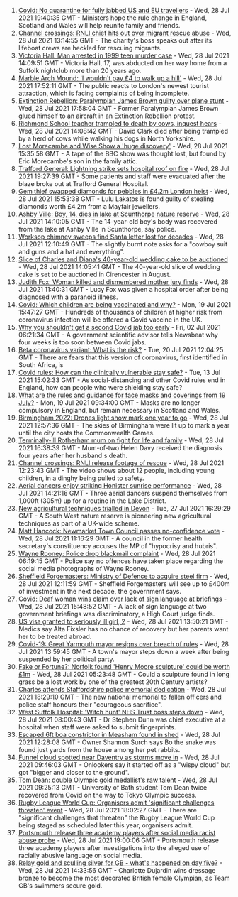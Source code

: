 1. [Covid: No quarantine for fully jabbed US and EU travellers](https://www.bbc.co.uk/news/uk-57999362) - Wed, 28 Jul 2021 19:40:35 GMT - Ministers hope the rule change in England, Scotland and Wales will help reunite family and friends.
2. [Channel crossings: RNLI chief hits out over migrant rescue abuse](https://www.bbc.co.uk/news/uk-england-kent-57999224) - Wed, 28 Jul 2021 13:14:55 GMT - The charity's boss speaks out after its lifeboat crews are heckled for rescuing migrants.
3. [Victoria Hall: Man arrested in 1999 teen murder case](https://www.bbc.co.uk/news/uk-england-suffolk-58002514) - Wed, 28 Jul 2021 14:09:51 GMT - Victoria Hall, 17, was abducted on her way home from a Suffolk nightclub more than 20 years ago.
4. [Marble Arch Mound: 'I wouldn't pay £4 to walk up a hill'](https://www.bbc.co.uk/news/uk-england-london-58001770) - Wed, 28 Jul 2021 17:52:11 GMT - The public reacts to London's newest tourist attraction, which is facing complaints of being incomplete.
5. [Extinction Rebellion: Paralympian James Brown guilty over plane stunt](https://www.bbc.co.uk/news/uk-england-london-58001773) - Wed, 28 Jul 2021 17:58:04 GMT - Former Paralympian James Brown glued himself to an aircraft in an Extinction Rebellion protest.
6. [Richmond School teacher trampled to death by cows, inquest hears](https://www.bbc.co.uk/news/uk-england-york-north-yorkshire-57999964) - Wed, 28 Jul 2021 14:08:42 GMT - David Clark died after being trampled by a herd of cows while walking his dogs in North Yorkshire.
7. [Lost Morecambe and Wise Show a 'huge discovery'](https://www.bbc.co.uk/news/uk-england-beds-bucks-herts-57989461) - Wed, 28 Jul 2021 15:35:58 GMT - A tape of the BBC show was thought lost, but found by Eric Morecambe's son in the family attic.
8. [Trafford General: Lightning strike sets hospital roof on fire](https://www.bbc.co.uk/news/uk-england-manchester-58002628) - Wed, 28 Jul 2021 19:27:39 GMT - Some patients and staff were evacuated after the blaze broke out at Trafford General Hospital.
9. [Gem thief swapped diamonds for pebbles in £4.2m London heist](https://www.bbc.co.uk/news/uk-england-london-58000507) - Wed, 28 Jul 2021 15:53:38 GMT - Lulu Lakatos is found guilty of stealing diamonds worth £4.2m from a Mayfair jewellers.
10. [Ashby Ville: Boy, 14, dies in lake at Scunthorpe nature reserve](https://www.bbc.co.uk/news/uk-england-humber-57992157) - Wed, 28 Jul 2021 14:10:05 GMT - The 14-year-old boy's body was recovered from the lake at Ashby Ville in Scunthorpe, say police.
11. [Worksop chimney sweeps find Santa letter lost for decades](https://www.bbc.co.uk/news/uk-england-nottinghamshire-57997837) - Wed, 28 Jul 2021 12:10:49 GMT - The slightly burnt note asks for a "cowboy suit and guns and a hat and everything".
12. [Slice of Charles and Diana's 40-year-old wedding cake to be auctioned](https://www.bbc.co.uk/news/uk-england-gloucestershire-57998885) - Wed, 28 Jul 2021 14:05:41 GMT - The 40-year-old slice of wedding cake is set to be auctioned in Cirencester in August.
13. [Judith Fox: Woman killed and dismembered mother jury finds](https://www.bbc.co.uk/news/uk-england-shropshire-57997503) - Wed, 28 Jul 2021 11:40:31 GMT - Lucy Fox was given a hospital order after being diagnosed with a paranoid illness.
14. [Covid: Which children are being vaccinated and why?](https://www.bbc.co.uk/news/health-57888429) - Mon, 19 Jul 2021 15:47:27 GMT - Hundreds of thousands of children at higher risk from coronavirus infection will be offered a Covid vaccine in the UK.
15. [Why you shouldn't get a second Covid jab too early](https://www.bbc.co.uk/news/newsbeat-57682233) - Fri, 02 Jul 2021 06:21:34 GMT - A government scientific advisor tells Newsbeat why four weeks is too soon between Covid jabs.
16. [Beta coronavirus variant: What is the risk?](https://www.bbc.co.uk/news/health-55534727) - Tue, 20 Jul 2021 12:04:25 GMT - There are fears that this version of coronavirus, first identified in South Africa, is
17. [Covid rules: How can the clinically vulnerable stay safe?](https://www.bbc.co.uk/news/health-51997151) - Tue, 13 Jul 2021 15:02:33 GMT - As social-distancing and other Covid rules end in England, how can people who were shielding stay safe?
18. [What are the rules and guidance for face masks and coverings from 19 July?](https://www.bbc.co.uk/news/health-51205344) - Mon, 19 Jul 2021 09:34:00 GMT - Masks are no longer compulsory in England, but remain necessary in Scotland and Wales.
19. [Birmingham 2022: Drones light show mark one year to go](https://www.bbc.co.uk/news/uk-england-stoke-staffordshire-57999884) - Wed, 28 Jul 2021 12:57:36 GMT - The skies of Birmingham were lit up to mark a year until the city hosts the Commonwealth Games.
20. [Terminally-ill Rotherham mum on fight for life and family](https://www.bbc.co.uk/news/uk-england-south-yorkshire-58004513) - Wed, 28 Jul 2021 16:38:39 GMT - Mum-of-two Helen Davy received the diagnosis four years after her husband's death.
21. [Channel crossings: RNLI release footage of rescue](https://www.bbc.co.uk/news/uk-england-kent-57999386) - Wed, 28 Jul 2021 12:23:43 GMT - The video shows about 12 people, including young children, in a dinghy being pulled to safety.
22. [Aerial dancers enjoy striking Honister sunrise performance](https://www.bbc.co.uk/news/uk-england-cumbria-58002734) - Wed, 28 Jul 2021 14:21:16 GMT - Three aerial dancers suspend themselves from 1,000ft (305m) up for a routine in the Lake District.
23. [New agricultural techniques trialled in Devon](https://www.bbc.co.uk/news/uk-england-devon-57990881) - Tue, 27 Jul 2021 16:29:29 GMT - A South West nature reserve is pioneering new agricultural techniques as part of a UK-wide scheme.
24. [Matt Hancock: Newmarket Town Council passes no-confidence vote](https://www.bbc.co.uk/news/uk-england-suffolk-57989509) - Wed, 28 Jul 2021 11:16:29 GMT - A council in the former health secretary's constituency accuses the MP of "hypocrisy and hubris".
25. [Wayne Rooney: Police drop blackmail complaint](https://www.bbc.co.uk/news/uk-england-manchester-57989881) - Wed, 28 Jul 2021 06:19:15 GMT - Police say no offences have taken place regarding the social media photographs of Wayne Rooney.
26. [Sheffield Forgemasters: Ministry of Defence to acquire steel firm](https://www.bbc.co.uk/news/uk-england-south-yorkshire-57997858) - Wed, 28 Jul 2021 12:11:59 GMT - Sheffield Forgemasters will see up to £400m of investment in the next decade, the government says.
27. [Covid: Deaf woman wins claim over lack of sign language at briefings](https://www.bbc.co.uk/news/uk-england-leeds-57998047) - Wed, 28 Jul 2021 15:48:52 GMT - A lack of sign language at two government briefings was discriminatory, a High Court judge finds.
28. [US visa granted to seriously ill girl, 2](https://www.bbc.co.uk/news/uk-england-manchester-57990742) - Wed, 28 Jul 2021 13:50:21 GMT - Medics say Alta Fixsler has no chance of recovery but her parents want her to be treated abroad.
29. [Covid-19: Great Yarmouth mayor resigns over breach of rules](https://www.bbc.co.uk/news/uk-england-norfolk-57991590) - Wed, 28 Jul 2021 13:59:45 GMT - A town's mayor steps down a week after being suspended by her political party.
30. [Fake or Fortune?: Norfolk found 'Henry Moore sculpture' could be worth £1m](https://www.bbc.co.uk/news/uk-england-norfolk-57986891) - Wed, 28 Jul 2021 05:23:48 GMT - Could a sculpture found in long grass be a lost work by one of the greatest 20th Century artists?
31. [Charles attends Staffordshire police memorial dedication](https://www.bbc.co.uk/news/uk-england-stoke-staffordshire-57983080) - Wed, 28 Jul 2021 18:29:10 GMT - The new national memorial to fallen officers and police staff honours their "courageous sacrifice".
32. [West Suffolk Hospital: 'Witch hunt' NHS Trust boss steps down](https://www.bbc.co.uk/news/uk-england-suffolk-57976409) - Wed, 28 Jul 2021 08:00:43 GMT - Dr Stephen Dunn was chief executive at a hospital when staff were asked to submit fingerprints.
33. [Escaped 6ft boa constrictor in Measham found in shed](https://www.bbc.co.uk/news/uk-england-leicestershire-57998239) - Wed, 28 Jul 2021 12:28:08 GMT - Owner Shannon Surch says Bo the snake was found just yards from the house among her pet rabbits.
34. [Funnel cloud spotted near Daventry as storms move in](https://www.bbc.co.uk/news/uk-england-northamptonshire-57995935) - Wed, 28 Jul 2021 09:46:03 GMT - Onlookers say it started off as a "wispy cloud" but got "bigger and closer to the ground".
35. [Tom Dean: double Olympic gold medallist's raw talent](https://www.bbc.co.uk/news/uk-england-somerset-57991792) - Wed, 28 Jul 2021 09:25:13 GMT - University of Bath student Tom Dean twice recovered from Covid on the way to Tokyo Olympic success.
36. [Rugby League World Cup: Organisers admit 'significant challenges threaten' event](https://www.bbc.co.uk/sport/rugby-league/58005329) - Wed, 28 Jul 2021 18:02:27 GMT - There are "significant challenges that threaten" the Rugby League World Cup being staged as scheduled later this year, organisers admit.
37. [Portsmouth release three academy players after social media racist abuse probe](https://www.bbc.co.uk/sport/football/58005955) - Wed, 28 Jul 2021 19:00:06 GMT - Portsmouth release three academy players after investigations into the alleged use of racially abusive language on social media.
38. [Relay gold and sculling silver for GB - what's happened on day five?](https://www.bbc.co.uk/sport/olympics/57993948) - Wed, 28 Jul 2021 14:33:56 GMT - Charlotte Dujardin wins dressage bronze to become the most decorated British female Olympian, as Team GB's swimmers secure gold.
